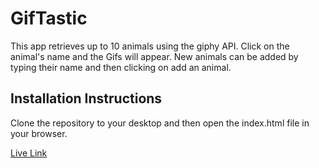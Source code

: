 # GifTastic

This app retrieves up to 10 animals using the giphy API.   Click on the animal's name and the Gifs will appear.  New animals can be added by typing their name and then clicking on add an animal.

## Installation Instructions

Clone the repository to your desktop and then open the index.html file in your browser.

[Live Link](https://rfoss28.github.io/GifTastic/)
